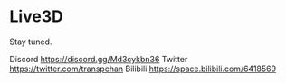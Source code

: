 # Live3D

Stay tuned.

Discord https://discord.gg/Md3cykbn36
Twitter https://twitter.com/transpchan
Bilibili https://space.bilibili.com/6418569
